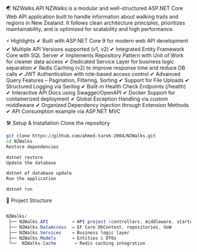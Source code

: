 🌏 NZWalks.API
NZWalks is a modular and well-structured ASP.NET Core Web API application built to handle information about walking trails and regions in New Zealand. It follows clean architecture principles, prioritizes maintainability, and is optimized for scalability and high performance.

⚡ Highlights
✔ Built with ASP.NET Core 9 for modern web API development
✔ Multiple API Versions supported (v1, v2)
✔ Integrated Entity Framework Core with SQL Server
✔ Implements Repository Pattern with Unit of Work for cleaner data access
✔ Dedicated Service Layer for business logic separation
✔ Redis Caching (v2) to improve response time and reduce DB calls
✔ JWT Authentication with role-based access control
✔ Advanced Query Features – Pagination, Filtering, Sorting
✔ Support for File Uploads
✔ Structured Logging via Serilog
✔ Built-in Health Check Endpoints (/health)
✔ Interactive API Docs using Swagger/OpenAPI
✔ Docker Support for containerized deployment
✔ Global Exception Handling via custom middleware
✔ Organized Dependency Injection through Extension Methods
✔ API Consumption example via ASP.NET MVC

🛠 Setup & Installation
Clone the repository

```bash
git clone https://github.com/ahmed-tarek-2004/NZWalks.git
cd NZWalks
Restore dependencies
```

```bash
dotnet restore
Update the database
```

```bash
dotnet ef database update
Run the application
```

```bash
dotnet run
```
📂 Project Structure
```java

NZWalks/
 ├── NZWalks.API         → API project (controllers, middleware, startup)
 ├── NZWalks.DataAccess  → EF Core DbContext, repositories, UoW
 ├── NZWalks.Services    → Business logic layer
 ├── NZWalks.Models      → Entities & DTOs
 └──  NZWalks.Cache       → Redis caching integration

```
